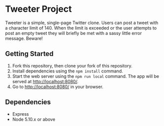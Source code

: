 # Tweeter Project

Tweeter is a simple, single-page Twitter clone. Users can post a tweet with a character limit of 140. When the limit is exceeded or the user attempts to post an empty tweet they will briefly be met with a sassy little error message. Beware!

## Getting Started

1. Fork this repository, then clone your fork of this repository.
2. Install dependencies using the `npm install` command.
3. Start the web server using the `npm run local` command. The app will be served at <http://localhost:8080/>.
4. Go to <http://localhost:8080/> in your browser.

## Dependencies

- Express
- Node 5.10.x or above
